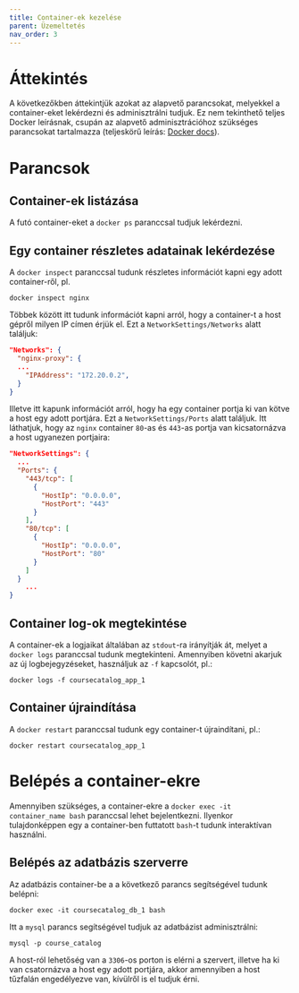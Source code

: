 ```yaml
---
title: Container-ek kezelése
parent: Üzemeltetés
nav_order: 3
---
```

# Áttekintés

A következőkben áttekintjük azokat az alapvető parancsokat, melyekkel a container-eket lekérdezni és adminisztrálni tudjuk. Ez nem tekinthető teljes Docker leírásnak, csupán az alapvető adminisztrációhoz szükséges parancsokat tartalmazza (teljeskörű leírás: [Docker docs](https://docs.docker.com/)).

# Parancsok
## Container-ek listázása
A futó container-eket a `docker ps` paranccsal tudjuk lekérdezni.

## Egy container részletes adatainak lekérdezése

A `docker inspect` paranccsal tudunk részletes információt kapni egy adott container-ről, pl.
```
docker inspect nginx
```

Többek között itt tudunk információt kapni arról, hogy a container-t a host gépről milyen IP címen érjük el. Ezt a `NetworkSettings/Networks` alatt találjuk:

```json
"Networks": {
  "nginx-proxy": {
  ...
    "IPAddress": "172.20.0.2",
  }
}
```

Illetve itt kapunk információt arról, hogy ha egy container portja ki van kötve a host egy adott portjára. Ezt a `NetworkSettings/Ports` alatt találjuk. Itt láthatjuk, hogy az `nginx` container `80`-as és `443`-as portja van kicsatornázva a host ugyanezen portjaira:

```json
"NetworkSettings": {
  ...
  "Ports": {
    "443/tcp": [
      {
        "HostIp": "0.0.0.0",
        "HostPort": "443"
      }
    ],
    "80/tcp": [
      {
        "HostIp": "0.0.0.0",
        "HostPort": "80"
      }
    ]
  }
	...
}
```

## Container log-ok megtekintése

A container-ek a logjaikat általában az `stdout`-ra irányítják át, melyet a `docker logs` paranccsal tudunk megtekinteni. Amennyiben követni akarjuk az új logbejegyzéseket, használjuk az `-f` kapcsolót, pl.:
```
docker logs -f coursecatalog_app_1
```

## Container újraindítása

A `docker restart` paranccsal tudunk egy container-t újraindítani, pl.:

```
docker restart coursecatalog_app_1
```

# Belépés a container-ekre

Amennyiben szükséges, a container-ekre a `docker exec -it container_name bash` paranccsal lehet bejelentkezni. Ilyenkor tulajdonképpen egy a container-ben futtatott `bash`-t tudunk interaktívan használni.

## Belépés az adatbázis szerverre

Az adatbázis container-be a  a következő parancs segítségével tudunk belépni:
```
docker exec -it coursecatalog_db_1 bash
```

Itt a `mysql` parancs segítségével tudjuk az adatbázist adminisztrálni:
```
mysql -p course_catalog
```

A host-ról lehetőség van a `3306`-os porton is elérni a szervert, illetve ha ki van csatornázva a host egy adott portjára, akkor amennyiben a host tűzfalán engedélyezve van, kívülről is el tudjuk érni.

